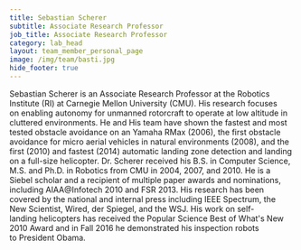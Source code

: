 ```yaml
---
title: Sebastian Scherer
subtitle: Associate Research Professor
job_title: Associate Research Professor
category: lab_head
layout: team_member_personal_page
image: /img/team/basti.jpg
hide_footer: true
---
```



Sebastian Scherer is an Associate Research Professor at the Robotics Institute (RI) at Carnegie Mellon University (CMU). His research focuses on enabling autonomy for unmanned rotorcraft to operate at low altitude in cluttered environments. He and His team have shown the fastest and most tested obstacle avoidance on an Yamaha RMax (2006), the first obstacle avoidance for micro aerial vehicles in natural environments (2008), and the first (2010) and fastest (2014) automatic landing zone detection and landing on a full-size helicopter. Dr. Scherer received his B.S. in Computer Science, M.S. and Ph.D. in Robotics from CMU in 2004, 2007, and 2010. He is a Siebel scholar and a recipient of multiple paper awards and nominations, including AIAA@Infotech 2010 and FSR 2013. His research has been covered by the national and internal press including IEEE Spectrum, the New Scientist, Wired, der Spiegel, and the WSJ. His work on self-landing helicopters has received the Popular Science Best of What's New 2010 Award and in Fall 2016 he demonstrated his inspection robots to President Obama.